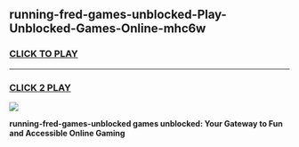 
## running-fred-games-unblocked-Play-Unblocked-Games-Online-mhc6w
<h3>
<a href="https://premium76.site?title=running-fred-games-unblocked&ref=25A">CLICK TO PLAY</a></h3>
<hr>

<h3>
<a href="https://premium76.site?title=running-fred-games-unblocked&ref=25A">CLICK 2 PLAY</a>
  
</h3>

<a href="https://premium76.site?title=running-fred-games-unblocked&ref=25A"><img src="https://clearcache.store/games.png"></a>


**running-fred-games-unblocked games unblocked: Your Gateway to Fun and Accessible Online Gaming**
